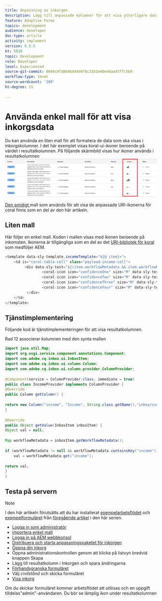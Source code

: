 ```yaml
---
title: Anpassning av inkorgen
description: Lägg till anpassade kolumner för att visa ytterligare data i arbetsflödet med hjälp av en enkel mall
feature: Adaptive Forms
topics: development
audience: developer
doc-type: article
activity: implement
version: 6.5.5
kt: 5830
topic: Development
role: Developer
level: Experienced
source-git-commit: 0049c9fd864bd4dd4f8c33b1e40e94aad3ffc5b9
workflow-type: tm+mt
source-wordcount: '289'
ht-degree: 1%

---
```


# Använda enkel mall för att visa inkorgsdata

Du kan använda en liten mall för att formatera de data som ska visas i inkorgskolumner. I det här exemplet visas koral-ui-ikoner beroende på värdet i resultatkolumnen. På följande skärmbild visas hur ikoner används i resultatkolumnen
![intäktsikoner](assets/income-column.PNG)

[Den smidigt ](assets/sightly-template.zip) mall som används för att visa de anpassade URI-ikonerna för coral finns som en del av den här artikeln.

## Liten mall

Här följer en enkel mall. Koden i mallen visas med ikonen beroende på inkomsten. Ikonerna är tillgängliga som en del av det [URI-bibliotek för koral](https://helpx.adobe.com/experience-manager/6-3/sites/developing/using/reference-materials/coral-ui/coralui3/Coral.Icon.html#availableIcons) som medföljer AEM.

```java
<template data-sly-template.incomeTemplate="${@ item}>">
    <td is="coral-table-cell" class="payload-income-cell">
         <div data-sly-test="${(item.workflowMetadata && item.workflowMetadata.income)}" data-sly-set.income ="${item.workflowMetadata.income}">
                 <coral-icon icon="confidenceOne" size="M" data-sly-test="${income >=0 && income <10000}"></coral-icon>
                 <coral-icon icon="confidenceTwo" size="M" data-sly-test="${income >=10000 && income <100000}"></coral-icon>
                 <coral-icon icon="confidenceThree" size="M" data-sly-test="${income >=100000 && income <500000}"></coral-icon>
                 <coral-icon icon="confidenceFour" size="M" data-sly-test="${income >=500000}"></coral-icon>
          </div>
    </td>
</template>
```

## Tjänstimplementering

Följande kod är tjänstimplementeringen för att visa resultatkolumnen.

Rad 12 associerar kolumnen med den synta mallen

```java
import java.util.Map;
import org.osgi.service.component.annotations.Component;
import com.adobe.cq.inbox.ui.InboxItem;
import com.adobe.cq.inbox.ui.column.Column;
import com.adobe.cq.inbox.ui.column.provider.ColumnProvider;

@Component(service = ColumnProvider.class, immediate = true)
public class IncomeProvider implements ColumnProvider {
@Override
public Column getColumn() {

return new Column("income", "Income", String.class.getName(),"inbox/customization/column-templates.html", "incomeTemplate");
}

@Override
public Object getValue(InboxItem inboxItem) {
Object val = null;

Map workflowMetadata = inboxItem.getWorkflowMetadata();

if (workflowMetadata != null && workflowMetadata.containsKey("income"))
    val = workflowMetadata.get("income");

return val;
}
}
```

## Testa på servern

>[!NOTE]
>
>I den här artikeln förutsätts att du har installerat [exempelarbetsflödet](assets/review-workflow.zip) och [exempelformuläret](assets/snap-form.zip) från [föregående artikel](https://experienceleague.adobe.com/docs/experience-manager-learn/forms/inbox-customization/add-married-column.html) i den här serien.

* [Logga in som administratör](http://localhost:4502/crx/de/index.jsp)
* [importera enkel mall](assets/sightly-template.zip)
* [Logga in på AEM webbkonsol](http://localhost:4502/system/console/bundles)
* [Distribuera och starta anpassningspaketet för inkorgen](assets/income-column-customization.jar)
* [Öppna din inkorg](http://localhost:4502/aem/inbox)
* Öppna administrationskontrollen genom att klicka på listvyn bredvid knappen Skapa
* Lägg till resultatkolumn i Inkorgen och spara ändringarna
* [Förhandsgranska formuläret](http://localhost:4502/content/dam/formsanddocuments/snapform/jcr:content?wcmmode=disabled)
* Välj _civilstånd_ och skicka formuläret
* [Visa inkorg](http://localhost:4502/aem/inbox)

Om du skickar formuläret kommer arbetsflödet att utlösas och en uppgift tilldelas&quot;admin&quot;-användaren. Du bör se lämplig ikon under resultatkolumnen
